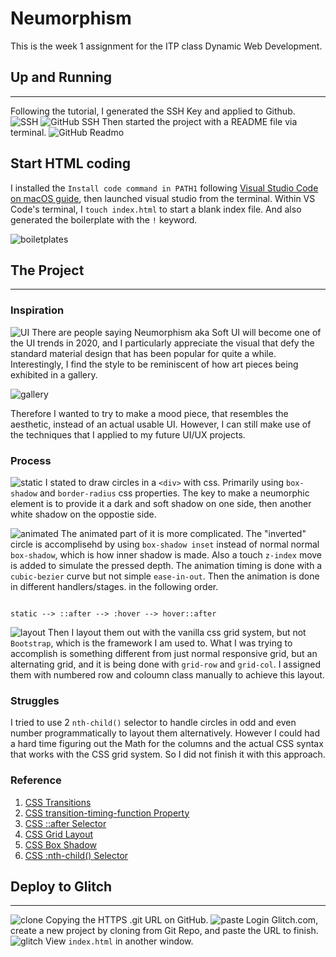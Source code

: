 # Neumorphism

This is the week 1 assignment for the ITP class Dynamic Web Development.

## Up and Running

___

Following the tutorial, I generated the SSH Key and applied to Github.
![SSH](screenshots/screenshot-2.png)
![GitHub SSH](screenshots/screenshot-3.png)
Then started the project with a README file via terminal.
![GitHub Readmo](screenshots/screenshot-8.png)

## Start HTML coding

I installed the `Install code command in PATH1` following [Visual Studio Code on macOS guide](https://code.visualstudio.com/docs/setup/mac), then launched visual studio from the terminal. Within VS Code's terminal, I `touch index.html` to start a blank index file. And also generated the boilerplate with the `!` keyword.

![boiletplates](screenshots/screenshot-10.png)

## The Project

___

### Inspiration

![UI](https://miro.medium.com/max/1280/1*jfTIh_fkvofLqERYn5aS-Q.jpeg)
There are people saying Neumorphism aka Soft UI will become one of the UI trends in 2020, and I particularly appreciate the visual that defy the standard material design that has been popular for quite a while. Interestingly, I find the style to be reminiscent of how art pieces being exhibited in a gallery.

![gallery](https://ivc.lib.rochester.edu/wp-content/uploads/2016/05/space-1065750_960_720.png)

Therefore I wanted to try to make a mood piece, that resembles the aesthetic, instead of an actual usable UI. However, I can still make use of the techniques that I applied to my future UI/UX projects.

### Process

![static](screenshots/static.png)
I stated to draw circles in a `<div>` with css. Primarily using `box-shadow` and `border-radius` css properties. The key to make a neumorphic element is to provide it a dark and soft shadow on one side, then another white shadow on the oppostie side.

![animated](screenshots/animated.gif)
The animated part of it is more complicated. The "inverted" circle is accomplisehd by using `box-shadow inset` instead of normal normal `box-shadow`, which is how inner shadow is made. Also a touch `z-index` move is added to simulate the pressed depth. The animation timing is done with a `cubic-bezier` curve but not simple `ease-in-out`. Then the animation is done in different handlers/stages. in the following order.

```

static --> ::after --> :hover --> hover::after

```

![layout](screenshots/layout.png)
Then I layout them out with the vanilla css grid system, but not `Bootstrap`, which is the framework I am used to. What I was trying to accomplish is something different from just normal responsive grid, but an alternating grid, and it is being done with `grid-row` and `grid-col`. I assigned them with numbered row and coloumn class manually to achieve this layout.

### Struggles

I tried to use 2 `nth-child()` selector to handle circles in odd and even number programmatically to layout them alternatively. However I could had a hard time figuring out the Math for the columns and the actual CSS syntax that works with the CSS grid system. So I did not finish it with this approach.

### Reference

1. [CSS Transitions](https://www.w3schools.com/css/css3_transitions.asp)
2. [CSS transition-timing-function Property](https://www.w3schools.com/cssref/css3_pr_transition-timing-function.asp)
3. [CSS ::after Selector](https://www.w3schools.com/cssref/sel_after.asp)
4. [CSS Grid Layout](https://developer.mozilla.org/en-US/docs/Web/CSS/CSS_Grid_Layout)
5. [CSS Box Shadow](https://css-tricks.com/snippets/css/css-box-shadow/)
6. [CSS :nth-child() Selector](https://www.w3schools.com/cssref/sel_nth-child.asp)

## Deploy to Glitch

___

![clone](screenshots/clone.png)
Copying the HTTPS .git URL on GitHub.
![paste](screenshots/paste.png)
Login Glitch.com, create a new project by cloning from Git Repo, and paste the URL to finish.
![glitch](screenshots/glitch.png)
View `index.html` in another window.
